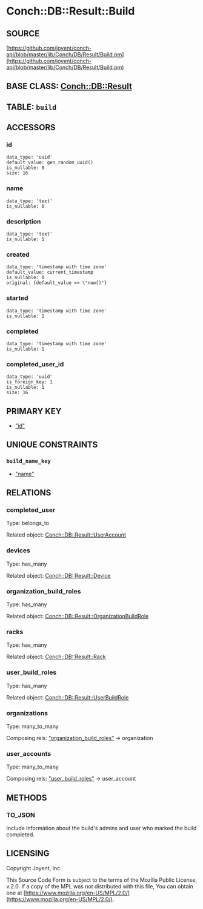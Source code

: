 # Conch::DB::Result::Build

## SOURCE

[https://github.com/joyent/conch-api/blob/master/lib/Conch/DB/Result/Build.pm](https://github.com/joyent/conch-api/blob/master/lib/Conch/DB/Result/Build.pm)

## BASE CLASS: [Conch::DB::Result](../modules/Conch%3A%3ADB%3A%3AResult)

## TABLE: `build`

## ACCESSORS

### id

```
data_type: 'uuid'
default_value: gen_random_uuid()
is_nullable: 0
size: 16
```

### name

```
data_type: 'text'
is_nullable: 0
```

### description

```
data_type: 'text'
is_nullable: 1
```

### created

```
data_type: 'timestamp with time zone'
default_value: current_timestamp
is_nullable: 0
original: {default_value => \"now()"}
```

### started

```
data_type: 'timestamp with time zone'
is_nullable: 1
```

### completed

```
data_type: 'timestamp with time zone'
is_nullable: 1
```

### completed\_user\_id

```
data_type: 'uuid'
is_foreign_key: 1
is_nullable: 1
size: 16
```

## PRIMARY KEY

- ["id"](#id)

## UNIQUE CONSTRAINTS

### `build_name_key`

- ["name"](#name)

## RELATIONS

### completed\_user

Type: belongs\_to

Related object: [Conch::DB::Result::UserAccount](../modules/Conch%3A%3ADB%3A%3AResult%3A%3AUserAccount)

### devices

Type: has\_many

Related object: [Conch::DB::Result::Device](../modules/Conch%3A%3ADB%3A%3AResult%3A%3ADevice)

### organization\_build\_roles

Type: has\_many

Related object: [Conch::DB::Result::OrganizationBuildRole](../modules/Conch%3A%3ADB%3A%3AResult%3A%3AOrganizationBuildRole)

### racks

Type: has\_many

Related object: [Conch::DB::Result::Rack](../modules/Conch%3A%3ADB%3A%3AResult%3A%3ARack)

### user\_build\_roles

Type: has\_many

Related object: [Conch::DB::Result::UserBuildRole](../modules/Conch%3A%3ADB%3A%3AResult%3A%3AUserBuildRole)

### organizations

Type: many\_to\_many

Composing rels: ["organization\_build\_roles"](#organization_build_roles) -> organization

### user\_accounts

Type: many\_to\_many

Composing rels: ["user\_build\_roles"](#user_build_roles) -> user\_account

## METHODS

### TO\_JSON

Include information about the build's admins and user who marked the build completed.

## LICENSING

Copyright Joyent, Inc.

This Source Code Form is subject to the terms of the Mozilla Public License,
v.2.0. If a copy of the MPL was not distributed with this file, You can obtain
one at [https://www.mozilla.org/en-US/MPL/2.0/](https://www.mozilla.org/en-US/MPL/2.0/).
